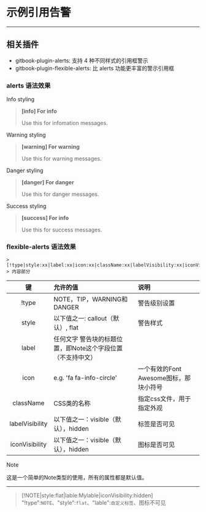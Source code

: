 # 示例引用告警

------

## 相关插件

- gitbook-plugin-alerts: 支持 4 种不同样式的引用框警示
- gitbook-plugin-flexible-alerts: 比 alerts 功能更丰富的警示引用框

### alerts 语法效果

Info styling
> **[info] For info**
>
> Use this for infomation messages.

Warning styling
> **[warning] For warning**
>
> Use this for warning messages.

Danger styling
> **[danger] For danger**
>
> Use this for danger messages.

Success styling
> **[success] For info**
>
> Use this for success messages.



### flexible-alerts 语法效果

```
> [!type|style:xx|label:xx|icon:xx|className:xx|labelVisibility:xx|iconVisibility:xx]
> 内容部分
```

| 键	 | 允许的值 | 说明 |
|:---:|:---|:---|
| !type | NOTE，TIP，WARNING和DANGER | 警告级别设置 |
| style | 以下值之一:  callout（默认）, flat | 警告样式 |
| label | 任何文字	警告块的标题位置，即Note这个字段位置（不支持中文） |
| icon | e.g. 'fa fa-info-circle' | 一个有效的Font Awesome图标，那块小符号 |
| className | CSS类的名称 | 指定css文件，用于指定外观 |
| labelVisibility | 以下值之一：visible（默认），hidden | 标签是否可见 |
| iconVisibility | 以下值之一：visible（默认），hidden | 图标是否可见 |


> [!NOTE]
> 这是一个简单的Note类型的使用，所有的属性都是默认值。

---

> [!NOTE|style:flat|lable:Mylable|iconVisibility:hidden]
> "!type":`NOTE`、"style":`flat`、"lable":`自定义标签`、图标不可见

